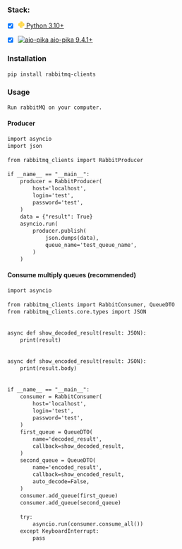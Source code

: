 ### Stack:

- [x] <a href="https://www.python.org/"><img src="https://raw.githubusercontent.com/devicons/devicon/master/icons/python/python-plain.svg" alt="python" width="15" height="15"/>
  Python 3.10+ <br/></a>
- [x] <a href="https://github.com/mosquito/aio-pika"><img src="https://raw.githubusercontent.com/mosquito/aio-pika/b61062893c4973dbbd5ac6a6afa55e4e74b28ae5/logo.svg" alt="aio-pika" width="15" height="15"/>
  aio-pika 9.4.1+ <br/></a>


### Installation

    pip install rabbitmq-clients

### Usage

    Run rabbitMQ on your computer.

#### Producer

    import asyncio
    import json

    from rabbitmq_clients import RabbitProducer

    if __name__ == "__main__":
        producer = RabbitProducer(
            host='localhost',
            login='test',
            password='test',
        )
        data = {"result": True}
        asyncio.run(
            producer.publish(
                json.dumps(data),
                queue_name='test_queue_name',
            )
        )


#### Consume multiply queues (recommended)

    import asyncio

    from rabbitmq_clients import RabbitConsumer, QueueDTO
    from rabbitmq_clients.core.types import JSON


    async def show_decoded_result(result: JSON):
        print(result)


    async def show_encoded_result(result: JSON):
        print(result.body)


    if __name__ == "__main__":
        consumer = RabbitConsumer(
            host='localhost',
            login='test',
            password='test',
        )
        first_queue = QueueDTO(
            name='decoded_result',
            callback=show_decoded_result,
        )
        second_queue = QueueDTO(
            name='encoded_result',
            callback=show_encoded_result,
            auto_decode=False,
        )
        consumer.add_queue(first_queue)
        consumer.add_queue(second_queue)

        try:
            asyncio.run(consumer.consume_all())
        except KeyboardInterrupt:
            pass
